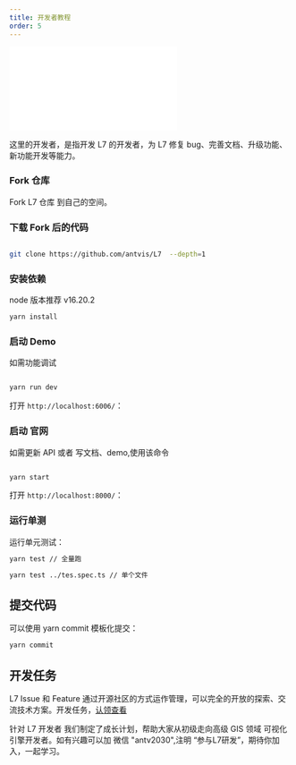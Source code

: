 ```yaml
---
title: 开发者教程
order: 5
---
```


<embed src="@/docs/common/style.md"></embed>

这里的开发者，是指开发 L7 的开发者，为 L7 修复 bug、完善文档、升级功能、新功能开发等能力。

### Fork 仓库

Fork L7 仓库 到自己的空间。


### 下载 Fork 后的代码

```bash

git clone https://github.com/antvis/L7  --depth=1

```

### 安装依赖

node 版本推荐  v16.20.2

```bash
yarn install 

```

### 启动 Demo

如需功能调试

```bash

yarn run dev

```
打开 `http://localhost:6006/`：

### 启动 官网

如需更新 API 或者 写文档、demo,使用该命令

```bash

yarn start 

```

打开 `http://localhost:8000/`：

### 运行单测


运行单元测试：

```bash
yarn test // 全量跑

yarn test ../tes.spec.ts // 单个文件

```

## 提交代码

可以使用 yarn commit 模板化提交：

```bash
yarn commit

```

## 开发任务

L7 Issue 和 Feature 通过开源社区的方式运作管理，可以完全的开放的探索、交流技术方案。开发任务，[认领查看](https://github.com/orgs/antvis/projects/16)

针对 L7 开发者 我们制定了成长计划，帮助大家从初级走向高级 GIS 领域 可视化引擎开发者。如有兴趣可以加 微信 "antv2030",注明  “参与L7研发”，期待你加入，一起学习。


